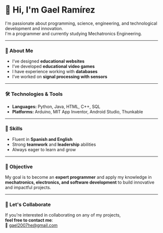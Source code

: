 # 👋 Hi, I'm Gael Ramírez

I'm passionate about programming, science, engineering, and technological development and innovation.  
I'm a programmer and currently studying Mechatronics Engineering.

---

### 🚀 About Me

- I’ve designed **educational websites**
- I’ve developed **educational video games**
- I have experience working with **databases**
- I’ve worked on **signal processing with sensors**

---

### 🛠 Technologies & Tools

- **Languages:** Python, Java, HTML, C++, SQL  
- **Platforms:** Arduino, MIT App Inventor, Android Studio, Thunkable

---

### 🧠 Skills

- Fluent in **Spanish and English**
- Strong **teamwork** and **leadership** abilities  
- Always eager to learn and grow

---

### 🎯 Objective

My goal is to become an **expert programmer** and apply my knowledge in **mechatronics, electronics, and software development** to build innovative and impactful projects.

---

### 🤝 Let's Collaborate

If you're interested in collaborating on any of my projects,  
**feel free to contact me**:  
📩 gael2007he@gmail.com
